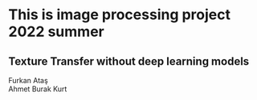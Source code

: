 # This is image processing project 2022 summer

## Texture Transfer without deep learning models

Furkan Ataş  <br /> 
Ahmet Burak Kurt